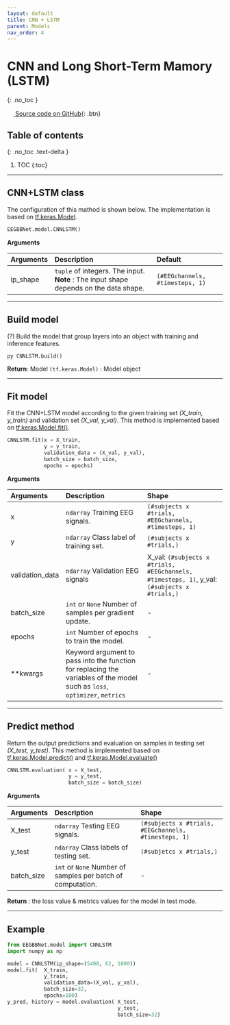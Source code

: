 ```yaml
---
layout: default
title: CNN + LSTM
parent: Models
nav_order: 4
---
```


# CNN and Long Short-Term Mamory (LSTM)
{: .no_toc }

[<img src="https://github.com/SNatchaya/eegBBNet2.github.io/images/github.png" width="15" height="15"> Source code on GitHub](xxx){: .btn}

## Table of contents
{: .no_toc .text-delta }

1. TOC
{:toc}

---

## CNN+LSTM class
The configuration of this mathod is shown below. The implementation is based on [tf.keras.Model](https://www.tensorflow.org/api_docs/python/tf/keras/Model).

```py
EEGBBNet.model.CNNLSTM()
```
**Arguments** 

| Arguments | Description | Default|
|:----------|:------------|:-------|
| ip_shape  | `tuple` of integers. The input. **Note** : The input shape depends on the data shape. | `(#EEGchannels, #timesteps, 1)` |

---

## Build model
(?) Build the model that group layers into an object with training and inference features.

``py
CNNLSTM.build()
``

**Return**: Model `(tf.keras.Model)` : Model object

---

## Fit model
Fit the CNN+LSTM model according to the given training set *(X_train, y_train)* and validation set *(X_val, y_val)*. This method is implemented based on [tf.keras.Model.fit()](https://www.tensorflow.org/api_docs/python/tf/keras/Model#fit).

```py
CNNLSTM.fit(x = X_train,
            y = y_train,
            validation_data = (X_val, y_val),
            batch_size = batch_size,
            epochs = epochs)
```

**Arguments**

| Arguments | Description | Shape |
|:---|:----|:---|
|x   | `ndarray` Training EEG signals.                  | `(#subjects x #trials, #EEGchannels, #timesteps, 1)`  |
|y   | `ndarray` Class label of training set.           | `(#subjects x #trials,)`                              |
|validation_data    | `ndarray` Validation EEG signals     | X_val: `(#subjects x #trials, #EEGchannels, #timesteps, 1)`, y_val: `(#subjects x #trials,)` |
|batch_size         | `int` or `None` Number of samples per gradient update.    | - |
|epochs             | `int` Number of epochs to train the model.                | - |
|**kwargs           | Keyword argument to pass into the function for replacing the variables of the model such as `loss`, `optimizer`, `metrics`| - | 

---

## Predict method

Return the output predictions and evaluation on samples in testing set *(X_test, y_test)*. This method is implemented based on [tf.keras.Model.predict()](https://www.tensorflow.org/api_docs/python/tf/keras/Model#predict) and [tf.keras.Model.evaluate()](https://www.tensorflow.org/api_docs/python/tf/keras/Model#evaluate)

```py
CNNLSTM.evaluation( x = X_test, 
                    y = y_test,
                    batch_size = batch_size)
```
 
 **Arguments**

| Arguments | Description | Shape |
|:---|:----|:---|
|X_test     | `ndarray` Testing EEG signals.            | `(#subjects x #trials, #EEGchannels, #timesteps, 1)`  |
|y_test     | `ndarray` Class labels of testing set.    | `(#subjetcs x #trials,)`                              |
|batch_size         | `int` or `None` Number of samples per batch of computation.     | - |

**Return** : the loss value & metrics values for the model in test mode.

---

## Example

```py
from EEGBBNet.model import CNNLSTM
import numpy as np

model = CNNLSTM(ip_shape=(5400, 62, 1000))
model.fit(  X_train,
            y_train,
            validation_data=(X_val, y_val),
            batch_size=32,
            epochs=100)
y_pred, history = model.evaluation( X_test,
                                    y_test,
                                    batch_size=32)
```